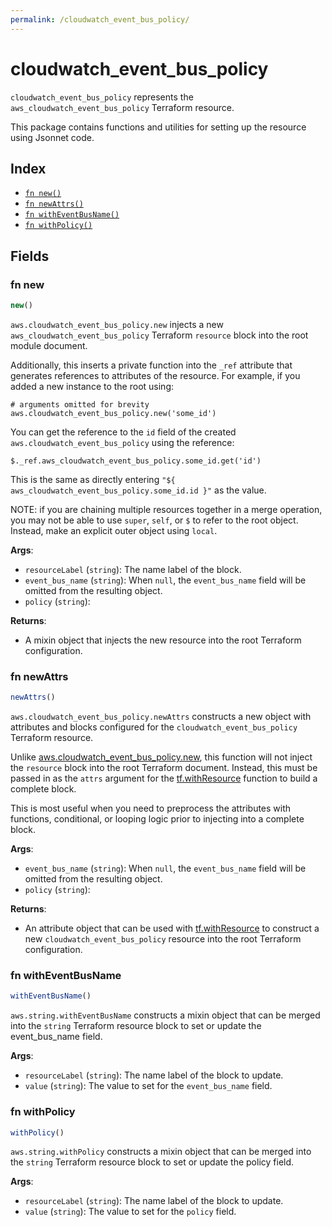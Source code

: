 ```yaml
---
permalink: /cloudwatch_event_bus_policy/
---
```


# cloudwatch_event_bus_policy

`cloudwatch_event_bus_policy` represents the `aws_cloudwatch_event_bus_policy` Terraform resource.



This package contains functions and utilities for setting up the resource using Jsonnet code.


## Index

* [`fn new()`](#fn-new)
* [`fn newAttrs()`](#fn-newattrs)
* [`fn withEventBusName()`](#fn-witheventbusname)
* [`fn withPolicy()`](#fn-withpolicy)

## Fields

### fn new

```ts
new()
```


`aws.cloudwatch_event_bus_policy.new` injects a new `aws_cloudwatch_event_bus_policy` Terraform `resource`
block into the root module document.

Additionally, this inserts a private function into the `_ref` attribute that generates references to attributes of the
resource. For example, if you added a new instance to the root using:

    # arguments omitted for brevity
    aws.cloudwatch_event_bus_policy.new('some_id')

You can get the reference to the `id` field of the created `aws.cloudwatch_event_bus_policy` using the reference:

    $._ref.aws_cloudwatch_event_bus_policy.some_id.get('id')

This is the same as directly entering `"${ aws_cloudwatch_event_bus_policy.some_id.id }"` as the value.

NOTE: if you are chaining multiple resources together in a merge operation, you may not be able to use `super`, `self`,
or `$` to refer to the root object. Instead, make an explicit outer object using `local`.

**Args**:
  - `resourceLabel` (`string`): The name label of the block.
  - `event_bus_name` (`string`):  When `null`, the `event_bus_name` field will be omitted from the resulting object.
  - `policy` (`string`): 

**Returns**:
- A mixin object that injects the new resource into the root Terraform configuration.


### fn newAttrs

```ts
newAttrs()
```


`aws.cloudwatch_event_bus_policy.newAttrs` constructs a new object with attributes and blocks configured for the `cloudwatch_event_bus_policy`
Terraform resource.

Unlike [aws.cloudwatch_event_bus_policy.new](#fn-cloudwatch_event_bus_policynew), this function will not inject the `resource`
block into the root Terraform document. Instead, this must be passed in as the `attrs` argument for the
[tf.withResource](https://github.com/tf-libsonnet/core/tree/main/docs#fn-withresource) function to build a complete block.

This is most useful when you need to preprocess the attributes with functions, conditional, or looping logic prior to
injecting into a complete block.

**Args**:
  - `event_bus_name` (`string`):  When `null`, the `event_bus_name` field will be omitted from the resulting object.
  - `policy` (`string`): 

**Returns**:
  - An attribute object that can be used with [tf.withResource](https://github.com/tf-libsonnet/core/tree/main/docs#fn-withresource) to construct a new `cloudwatch_event_bus_policy` resource into the root Terraform configuration.


### fn withEventBusName

```ts
withEventBusName()
```

`aws.string.withEventBusName` constructs a mixin object that can be merged into the `string`
Terraform resource block to set or update the event_bus_name field.



**Args**:
  - `resourceLabel` (`string`): The name label of the block to update.
  - `value` (`string`): The value to set for the `event_bus_name` field.


### fn withPolicy

```ts
withPolicy()
```

`aws.string.withPolicy` constructs a mixin object that can be merged into the `string`
Terraform resource block to set or update the policy field.



**Args**:
  - `resourceLabel` (`string`): The name label of the block to update.
  - `value` (`string`): The value to set for the `policy` field.

